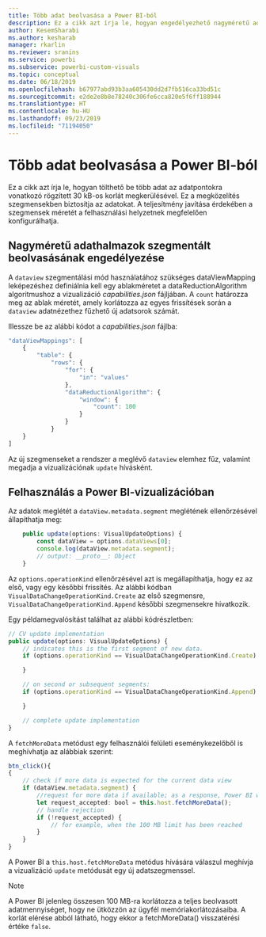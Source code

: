 ```yaml
---
title: Több adat beolvasása a Power BI-ból
description: Ez a cikk azt írja le, hogyan engedélyezhető nagyméretű adathalmazok szegmentált beolvasása Power BI-vizualizációkhoz.
author: KesemSharabi
ms.author: kesharab
manager: rkarlin
ms.reviewer: sranins
ms.service: powerbi
ms.subservice: powerbi-custom-visuals
ms.topic: conceptual
ms.date: 06/18/2019
ms.openlocfilehash: b67977abd93b3aa605430dd2d7fb516ca33bd51c
ms.sourcegitcommit: e2de2e8b8e78240c306fe6cca820e5f6ff188944
ms.translationtype: HT
ms.contentlocale: hu-HU
ms.lasthandoff: 09/23/2019
ms.locfileid: "71194050"
---
```

# <a name="fetch-more-data-from-power-bi"></a>Több adat beolvasása a Power BI-ból

Ez a cikk azt írja le, hogyan tölthető be több adat az adatpontokra vonatkozó rögzített 30 kB-os korlát megkerülésével. Ez a megközelítés szegmensekben biztosítja az adatokat. A teljesítmény javítása érdekében a szegmensek méretét a felhasználási helyzetnek megfelelően konfigurálhatja.  

## <a name="enable-a-segmented-fetch-of-large-datasets"></a>Nagyméretű adathalmazok szegmentált beolvasásának engedélyezése

A `dataview` szegmentálási mód használatához szükséges dataViewMapping leképezéshez definiálnia kell egy ablakméretet a dataReductionAlgorithm algoritmushoz a vizualizáció *capabilities.json* fájljában. A `count` határozza meg az ablak méretét, amely korlátozza az egyes frissítések során a `dataview` adatnézethez fűzhető új adatsorok számát.

Illessze be az alábbi kódot a *capabilities.json* fájlba:

```typescript
"dataViewMappings": [
    {
        "table": {
            "rows": {
                "for": {
                    "in": "values"
                },
                "dataReductionAlgorithm": {
                    "window": {
                        "count": 100
                    }
                }
            }
    }
]
```

Az új szegmenseket a rendszer a meglévő `dataview` elemhez fűz, valamint megadja a vizualizációnak `update` hívásként.

## <a name="usage-in-the-power-bi-visual"></a>Felhasználás a Power BI-vizualizációban

Az adatok meglétét a `dataView.metadata.segment` meglétének ellenőrzésével állapíthatja meg:

```typescript
    public update(options: VisualUpdateOptions) {
        const dataView = options.dataViews[0];
        console.log(dataView.metadata.segment);
        // output: __proto__: Object
    }
```

Az `options.operationKind` ellenőrzésével azt is megállapíthatja, hogy ez az első, vagy egy későbbi frissítés. Az alábbi kódban `VisualDataChangeOperationKind.Create` az első szegmensre, `VisualDataChangeOperationKind.Append` későbbi szegmensekre hivatkozik.

Egy példamegvalósítást találhat az alábbi kódrészletben:

```typescript
// CV update implementation
public update(options: VisualUpdateOptions) {
    // indicates this is the first segment of new data.
    if (options.operationKind == VisualDataChangeOperationKind.Create) {

    }

    // on second or subsequent segments:
    if (options.operationKind == VisualDataChangeOperationKind.Append) {

    }

    // complete update implementation
}
```

A `fetchMoreData` metódust egy felhasználói felületi eseménykezelőből is meghívhatja az alábbiak szerint:

```typescript
btn_click(){
{
    // check if more data is expected for the current data view
    if (dataView.metadata.segment) {
        //request for more data if available; as a response, Power BI will call update method
        let request_accepted: bool = this.host.fetchMoreData();
        // handle rejection
        if (!request_accepted) {
            // for example, when the 100 MB limit has been reached
        }
    }
}
```

A Power BI a `this.host.fetchMoreData` metódus hívására válaszul meghívja a vizualizáció `update` metódusát egy új adatszegmenssel.

> [!NOTE]
> A Power BI jelenleg összesen 100 MB-ra korlátozza a teljes beolvasott adatmennyiséget, hogy ne ütközzön az ügyfél memóriakorlátozásaiba. A korlát elérése abból látható, hogy ekkor a fetchMoreData() visszatérési értéke `false`.
